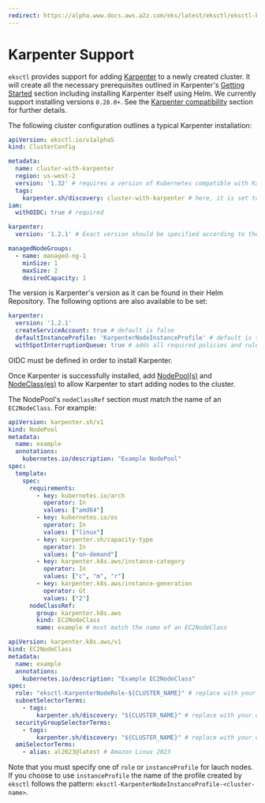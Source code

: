 ```yaml
---
redirect: https://alpha.www.docs.aws.a2z.com/eks/latest/eksctl/eksctl-karpenter.html
---
```

# Karpenter Support

`eksctl` provides support for adding [Karpenter](https://karpenter.sh/) to a newly created cluster. It will create all the necessary
prerequisites outlined in Karpenter's [Getting Started](https://karpenter.sh/docs/getting-started/) section including installing
Karpenter itself using Helm. We currently support installing versions `0.28.0+`. See the [Karpenter compatibility](https://karpenter.sh/docs/upgrading/compatibility/) section for further details.

The following cluster configuration outlines a typical Karpenter installation:

```yaml
apiVersion: eksctl.io/v1alpha5
kind: ClusterConfig

metadata:
  name: cluster-with-karpenter
  region: us-west-2
  version: '1.32' # requires a version of Kubernetes compatible with Karpenter
  tags:
    karpenter.sh/discovery: cluster-with-karpenter # here, it is set to the cluster name
iam:
  withOIDC: true # required

karpenter:
  version: '1.2.1' # Exact version should be specified according to the Karpenter compatibility matrix

managedNodeGroups:
  - name: managed-ng-1
    minSize: 1
    maxSize: 2
    desiredCapacity: 1
```

The version is Karpenter's version as it can be found in their Helm Repository. The following options are also available
to be set:

```yaml
karpenter:
  version: '1.2.1'
  createServiceAccount: true # default is false
  defaultInstanceProfile: 'KarpenterNodeInstanceProfile' # default is to use the IAM instance profile created by eksctl
  withSpotInterruptionQueue: true # adds all required policies and rules for supporting Spot Interruption Queue, default is false
```

OIDC must be defined in order to install Karpenter.

Once Karpenter is successfully installed, add [NodePool(s)](https://karpenter.sh/docs/concepts/nodepools/) and [NodeClass(es)](https://karpenter.sh/docs/concepts/nodeclasses/) to allow Karpenter
to start adding nodes to the cluster.

The NodePool's `nodeClassRef` section must match the name of an `EC2NodeClass`. For example:

```yaml
apiVersion: karpenter.sh/v1
kind: NodePool
metadata:
  name: example
  annotations:
    kubernetes.io/description: "Example NodePool"
spec:
  template:
    spec:
      requirements:
        - key: kubernetes.io/arch
          operator: In
          values: ["amd64"]
        - key: kubernetes.io/os
          operator: In
          values: ["linux"]
        - key: karpenter.sh/capacity-type
          operator: In
          values: ["on-demand"]
        - key: karpenter.k8s.aws/instance-category
          operator: In
          values: ["c", "m", "r"]
        - key: karpenter.k8s.aws/instance-generation
          operator: Gt
          values: ["2"]
      nodeClassRef:
        group: karpenter.k8s.aws
        kind: EC2NodeClass
        name: example # must match the name of an EC2NodeClass
```

```yaml
apiVersion: karpenter.k8s.aws/v1
kind: EC2NodeClass
metadata:
  name: example
  annotations:
    kubernetes.io/description: "Example EC2NodeClass"
spec:
  role: "eksctl-KarpenterNodeRole-${CLUSTER_NAME}" # replace with your cluster name
  subnetSelectorTerms:
    - tags:
        karpenter.sh/discovery: "${CLUSTER_NAME}" # replace with your cluster name
  securityGroupSelectorTerms:
    - tags:
        karpenter.sh/discovery: "${CLUSTER_NAME}" # replace with your cluster name
  amiSelectorTerms:
    - alias: al2023@latest # Amazon Linux 2023
```

Note that you must specify one of `role` or `instanceProfile` for lauch nodes. If you choose to use `instanceProfile`
the name of the profile created by `eksctl` follows the pattern: `eksctl-KarpenterNodeInstanceProfile-<cluster-name>`.
